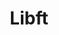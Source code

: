 ---
layout: tag-list
type: tag
title: Libft
slug: algorithm
category: 42cursus
sidebar: true
description: >
   libft에 대하여
---